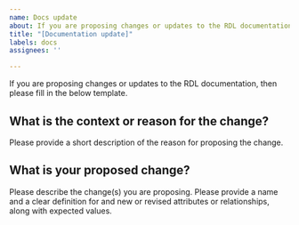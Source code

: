 ```yaml
---
name: Docs update
about: If you are proposing changes or updates to the RDL documentation
title: "[Documentation update]"
labels: docs
assignees: ''

---
```


If you are proposing changes or updates to the RDL documentation, then please fill in the below template.

## What is the context or reason for the change?

Please provide a short description of the reason for proposing the change.

## What is your proposed change?

Please describe the change(s) you are proposing. Please provide a name and a clear definition for and new or revised attributes or relationships, along with expected values.
